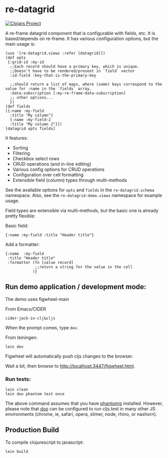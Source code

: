 # re-datagrid

[![Clojars Project](https://img.shields.io/clojars/v/re-datagrid.svg)](https://clojars.org/re-datagrid)

A re-frame datagrid component that is configurable with fields, etc. It is based/depends on re-frame.
It has various configuration options, but the main usage is:

```clojurescript
(use '[re-datagrid.views :refer [datagrid]])
(def opts
 {:grid-id :my-id
  ;;Each record should have a primary key, which is unique.
  ;;Doesn't have to be rendered/present in `field` vector
  :id-field :key-that-is-the-primary-key

  ;;should return a list of maps, where (some) keys correspond to the value for :name in the `fields` array.
  :data-subscription [:my-re-frame-data-subscription]
  ;; other options...
  })
(def fields
[{:name :my-field
  :title "My column"}
  {:name :my-field-2
  :title "My column 2"}])
[datagrid opts fields]
```

It features:
- Sorting
- Filtering
- Checkbox select rows
- CRUD operations (and in-line editing)
- Various config options for CRUD operations
- Configuration over cell formatting
- Extensible field (column) types through multi-methods

See the available options for `opts` and `fields` in the `re-datagrid.schema` namespace.
Also, see the `re-datagrid-demo.views` namespace for example usage.

Field types are extensible via multi-methods, but the basic one is already pretty flexible:

Basic field:
```clojurescript
{:name :my-field :title "Header title"}
```

Add a formatter:
```
{:name  :my-field
 :title "Header title"
 :formatter (fn [value record]
             ;;return a string for the value in the cell
            )}
```

## Run demo application / development mode:

The demo uses figwheel-main

From Emacs/CIDER
```
cider-jack-in-clj&cljs
```
When the prompt comes, type `dev`.

From leiningen:
```
lein dev
```

Figwheel will automatically push cljs changes to the browser.

Wait a bit, then browse to [http://localhost:3447/figwheel.html](http://localhost:3447/figwheel.html).

### Run tests:

```
lein clean
lein doo phantom test once
```

The above command assumes that you have [phantomjs](https://www.npmjs.com/package/phantomjs) installed. However, please note that [doo](https://github.com/bensu/doo) can be configured to run cljs.test in many other JS environments (chrome, ie, safari, opera, slimer, node, rhino, or nashorn).

## Production Build
To compile clojurescript to javascript:

```
lein build
```
